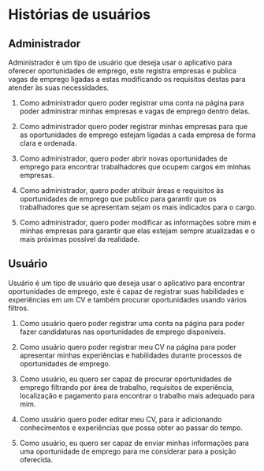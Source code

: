 # Histórias de usuários

## Administrador

Administrador é um tipo de usuário que deseja usar o aplicativo para oferecer oportunidades de emprego, este registra empresas e publica vagas de emprego ligadas a estas modificando os requisitos destas para atender às suas necessidades.

1. Como administrador quero poder registrar uma conta na página para poder administrar minhas empresas e vagas de emprego dentro delas.

2. Como administrador quero poder registrar minhas empresas para que as oportunidades de emprego estejam ligadas a cada empresa de forma clara e ordenada.

3. Como administrador, quero poder abrir novas oportunidades de emprego para encontrar trabalhadores que ocupem cargos em minhas empresas.

4. Como administrador, quero poder atribuir áreas e requisitos às oportunidades de emprego que publico para garantir que os trabalhadores que se apresentam sejam os mais indicados para o cargo.

5. Como administrador, quero poder modificar as informações sobre mim e minhas empresas para garantir que elas estejam sempre atualizadas e o mais próximas possível da realidade.

## Usuário

Usuário é um tipo de usuário que deseja usar o aplicativo para encontrar oportunidades de emprego, este é capaz de registrar suas habilidades e experiências em um CV e também procurar oportunidades usando vários filtros.

1. Como usuário quero poder registrar uma conta na página para poder fazer candidaturas nas oportunidades de emprego disponíveis.

2. Como usuário quero poder registrar meu CV na página para poder apresentar minhas experiências e habilidades durante processos de oportunidades de emprego.

3. Como usuário, eu quero ser capaz de procurar oportunidades de emprego filtrando por área de trabalho, requisitos de experiência, localização e pagamento para encontrar o trabalho mais adequado para mim.

4. Como usuário quero poder editar meu CV, para ir adicionando conhecimentos e experiências que possa obter ao passar do tempo.

5. Como usuário, eu quero ser capaz de enviar minhas informações para uma oportunidade de emprego para me considerar para a posição oferecida.